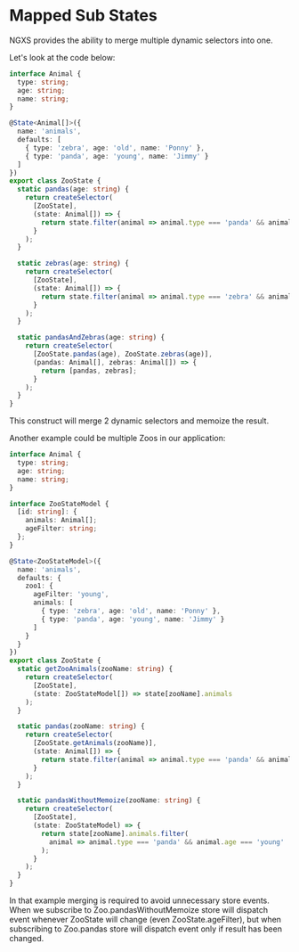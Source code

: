 # Mapped Sub States

NGXS provides the ability to merge multiple dynamic selectors into one.

Let's look at the code below:

<!-- prettier-ignore -->
```ts
interface Animal {
  type: string;
  age: string;
  name: string;
}

@State<Animal[]>({
  name: 'animals',
  defaults: [
    { type: 'zebra', age: 'old', name: 'Ponny' },
    { type: 'panda', age: 'young', name: 'Jimmy' }
  ]
})
export class ZooState {
  static pandas(age: string) {
    return createSelector(
      [ZooState],
      (state: Animal[]) => {
        return state.filter(animal => animal.type === 'panda' && animal.age === age);
      }
    );
  }

  static zebras(age: string) {
    return createSelector(
      [ZooState],
      (state: Animal[]) => {
        return state.filter(animal => animal.type === 'zebra' && animal.age === age);
      }
    );
  }

  static pandasAndZebras(age: string) {
    return createSelector(
      [ZooState.pandas(age), ZooState.zebras(age)],
      (pandas: Animal[], zebras: Animal[]) => {
        return [pandas, zebras];
      }
    );
  }
}
```

This construct will merge 2 dynamic selectors and memoize the result.

Another example could be multiple Zoos in our application:

<!-- prettier-ignore -->
```ts
interface Animal {
  type: string;
  age: string;
  name: string;
}

interface ZooStateModel {
  [id: string]: {
    animals: Animal[];
    ageFilter: string;
  };
}

@State<ZooStateModel>({
  name: 'animals',
  defaults: {
    zoo1: {
      ageFilter: 'young',
      animals: [
        { type: 'zebra', age: 'old', name: 'Ponny' },
        { type: 'panda', age: 'young', name: 'Jimmy' }
      ]
    }
  }
})
export class ZooState {
  static getZooAnimals(zooName: string) {
    return createSelector(
      [ZooState],
      (state: ZooStateModel[]) => state[zooName].animals
    );
  }

  static pandas(zooName: string) {
    return createSelector(
      [ZooState.getAnimals(zooName)],
      (state: Animal[]) => {
        return state.filter(animal => animal.type === 'panda' && animal.age === 'young');
      }
    );
  }

  static pandasWithoutMemoize(zooName: string) {
    return createSelector(
      [ZooState],
      (state: ZooStateModel) => {
        return state[zooName].animals.filter(
          animal => animal.type === 'panda' && animal.age === 'young'
        );
      }
    );
  }
}
```

In that example merging is required to avoid unnecessary store events.
When we subscribe to Zoo.pandasWithoutMemoize store will dispatch event whenever ZooState will change (even ZooState.ageFilter), but when subscribing to Zoo.pandas store will dispatch event only if result has been changed.
